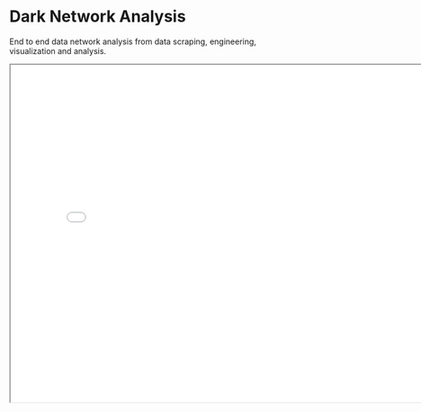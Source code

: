 # Dark Network Analysis

End to end data network analysis from data scraping, engineering, visualization and analysis.

<iframe src="dark_cleaned.html" width="800" height="600"></iframe>


